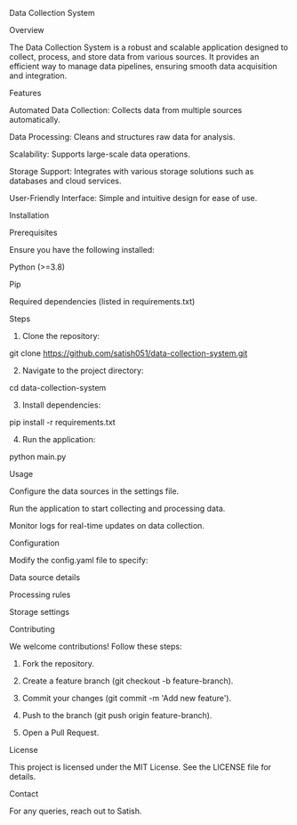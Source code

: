 Data Collection System

Overview

The Data Collection System is a robust and scalable application designed to collect, process, and store data from various sources. It provides an efficient way to manage data pipelines, ensuring smooth data acquisition and integration.

Features

Automated Data Collection: Collects data from multiple sources automatically.

Data Processing: Cleans and structures raw data for analysis.

Scalability: Supports large-scale data operations.

Storage Support: Integrates with various storage solutions such as databases and cloud services.

User-Friendly Interface: Simple and intuitive design for ease of use.


Installation

Prerequisites

Ensure you have the following installed:

Python (>=3.8)

Pip

Required dependencies (listed in requirements.txt)


Steps

1. Clone the repository:

git clone https://github.com/satish051/data-collection-system.git


2. Navigate to the project directory:

cd data-collection-system


3. Install dependencies:

pip install -r requirements.txt


4. Run the application:

python main.py



Usage

Configure the data sources in the settings file.

Run the application to start collecting and processing data.

Monitor logs for real-time updates on data collection.


Configuration

Modify the config.yaml file to specify:

Data source details

Processing rules

Storage settings


Contributing

We welcome contributions! Follow these steps:

1. Fork the repository.


2. Create a feature branch (git checkout -b feature-branch).


3. Commit your changes (git commit -m 'Add new feature').


4. Push to the branch (git push origin feature-branch).


5. Open a Pull Request.



License

This project is licensed under the MIT License. See the LICENSE file for details.

Contact

For any queries, reach out to Satish.

